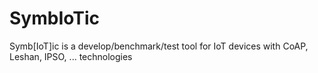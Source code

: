 # SymbIoTic
Symb[IoT]ic is a develop/benchmark/test tool for IoT devices with CoAP, Leshan, IPSO, ... technologies

